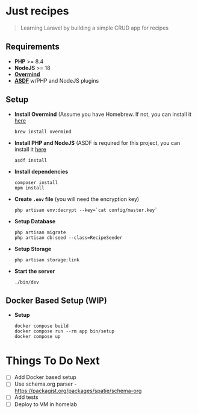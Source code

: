 # Just recipes

> Learning Laravel by building a simple CRUD app for recipes

## Requirements

- **PHP** >= 8.4
- **NodeJS** >= 18
- [**Overmind**](https://github.com/DarthSim/overmind)
- [**ASDF**](https://asdf-vm.com) w/PHP and NodeJS plugins

## Setup

- **Install Overmind** (Assume you have Homebrew. If not, you can install it [here](https://brew.sh)
  ```shell
  brew install overmind
  ```

- **Install PHP and NodeJS** (ASDF is required for this project, you can install it [here](https://asdf-vm.com)
  ```shell
  asdf install
  ```

- **Install dependencies**
  ```shell
  composer install
  npm install
  ```

- **Create `.env` file** (you will need the encryption key)
  ```shell
  php artisan env:decrypt --key=`cat config/master.key`
  ```

- **Setup Database**
  ```shell
  php artisan migrate
  php artisan db:seed --class=RecipeSeeder
  ```

- **Setup Storage**
  ```shell
  php artisan storage:link
  ```
- **Start the server**
  ```shell
  ./bin/dev
  ```

## Docker Based Setup (WIP)

- **Setup**
  ```shell
  docker compose build
  docker compose run --rm app bin/setup
  docker compose up 
  ```


# Things To Do Next

- [ ] Add Docker based setup
- [ ] Use schema.org parser - https://packagist.org/packages/spatie/schema-org 
- [ ] Add tests
- [ ] Deploy to VM in homelab 
